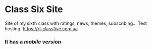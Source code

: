 # Class Six Site
Site of my sixth class with ratings, news, themes, subscribing...
Test hosting: https://rl-classfive.com.ua
### It has a *mobile version*
